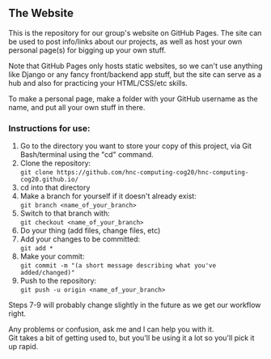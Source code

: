## The Website

This is the repository for our group's website on GitHub Pages. The site can be used to post info/links about our projects,
as well as host your own personal page(s) for bigging up your own stuff.

Note that GitHub Pages only hosts static websites, so we can't use anything like Django or any fancy front/backend app stuff,
but the site can serve as a hub and also for practicing your HTML/CSS/etc skills.

To make a personal page, make a folder with your GitHub username as the name, and put all your own stuff in there.

### Instructions for use:

1. Go to the directory you want to store your copy of this project, via Git Bash/terminal using the "cd" command.
2. Clone the repository:<br>
`git clone https://github.com/hnc-computing-cog20/hnc-computing-cog20.github.io/`
3. cd into that directory
4. Make a branch for yourself if it doesn't already exist:<br>
`git branch <name_of_your_branch>`
5. Switch to that branch with:<br>
`git checkout <name_of_your_branch>`
6. Do your thing (add files, change files, etc)
7. Add your changes to be committed:<br>
`git add *`
8. Make your commit:<br>
`git commit -m "(a short message describing what you've added/changed)"`
9. Push to the repository:<br>
`git push -u origin <name_of_your_branch>`

Steps 7-9 will probably change slightly in the future as we get our workflow right.

Any problems or confusion, ask me and I can help you with it.<br>
Git takes a bit of getting used to, but you'll be using it a lot so you'll pick it up rapid.
